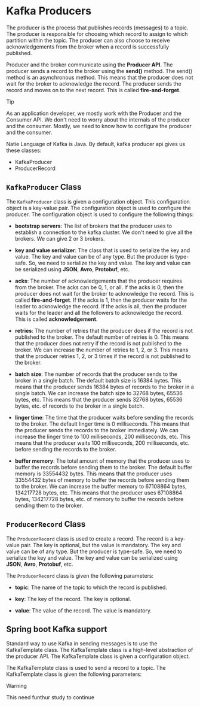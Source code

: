 # Kafka Producers

The producer is the process that publishes records (messages) to a topic. The producer is responsible for choosing which record to assign to which partition within the topic. The producer can also choose to receive acknowledgements from the broker when a record is successfully published.

Producer and the broker communicate using the **Producer API**. The producer sends a record to the broker using the **send()** method. The send() method is an asynchronous method. This means that the producer does not wait for the broker to acknowledge the record. The producer sends the record and moves on to the next record. This is called **fire-and-forget**.

> [!Tip]
> As an application developer, we mostly work with the Producer and the Consumer API. We don't need to worry about the internals of the producer and the consumer. Mostly, we need to know how to configure the producer and the consumer.

Natie Language of Kafka is Java. By default, kafka producer api gives us these classes:

- KafkaProducer
- ProducerRecord

## `KafkaProducer` Class

The `KafkaProducer` class is given a configuration object. This configuration object is a key-value pair. The configuration object is used to configure the producer. The configuration object is used to configure the following things:

- **bootstrap servers**: The list of brokers that the producer uses to establish a connection to the kafka cluster. We don't need to give all the brokers. We can give 2 or 3 brokers.

- **key and value serializer**: The class that is used to serialize the key and value. The key and value can be of any type. But the producer is type-safe. So, we need to serialize the key and value. The key and value can be serialized using **JSON**, **Avro**, **Protobuf**, etc.

- **acks**: The number of acknowledgements that the producer requires from the broker. The acks can be 0, 1, or all. If the acks is 0, then the producer does not wait for the broker to acknowledge the record. This is called **fire-and-forget**. If the acks is 1, then the producer waits for the leader to acknowledge the record. If the acks is all, then the producer waits for the leader and all the followers to acknowledge the record. This is called **acknowledgement**.

- **retries**: The number of retries that the producer does if the record is not published to the broker. The default number of retries is 0. This means that the producer does not retry if the record is not published to the broker. We can increase the number of retries to 1, 2, or 3. This means that the producer retries 1, 2, or 3 times if the record is not published to the broker.

- **batch size**: The number of records that the producer sends to the broker in a single batch. The default batch size is 16384 bytes. This means that the producer sends 16384 bytes of records to the broker in a single batch. We can increase the batch size to 32768 bytes, 65536 bytes, etc. This means that the producer sends 32768 bytes, 65536 bytes, etc. of records to the broker in a single batch.

- **linger time**: The time that the producer waits before sending the records to the broker. The default linger time is 0 milliseconds. This means that the producer sends the records to the broker immediately. We can increase the linger time to 100 milliseconds, 200 milliseconds, etc. This means that the producer waits 100 milliseconds, 200 milliseconds, etc. before sending the records to the broker.

- **buffer memory**: The total amount of memory that the producer uses to buffer the records before sending them to the broker. The default buffer memory is 33554432 bytes. This means that the producer uses 33554432 bytes of memory to buffer the records before sending them to the broker. We can increase the buffer memory to 67108864 bytes, 134217728 bytes, etc. This means that the producer uses 67108864 bytes, 134217728 bytes, etc. of memory to buffer the records before sending them to the broker.

## `ProducerRecord` Class

The `ProducerRecord` class is used to create a record. The record is a key-value pair. The key is optional, but the value is mandatory. The key and value can be of any type. But the producer is type-safe. So, we need to serialize the key and value. The key and value can be serialized using **JSON**, **Avro**, **Protobuf**, etc.

The `ProducerRecord` class is given the following parameters:

- **topic**: The name of the topic to which the record is published.

- **key**: The key of the record. The key is optional.

- **value**: The value of the record. The value is mandatory.

## Spring boot Kafka support

Standard way to use Kafka in sending messages is to use the KafkaTemplate class. The KafkaTemplate class is a high-level abstraction of the producer API. The KafkaTemplate class is given a configuration object.

The KafkaTemplate class is used to send a record to a topic. The KafkaTemplate class is given the following parameters:

> [!Warning]
> This need funthur study to continue
